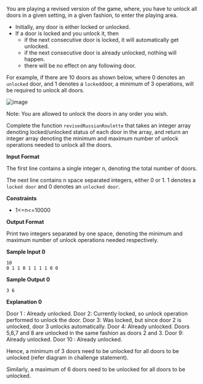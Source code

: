 You are playing a revised version of the game, where, you have to unlock all doors in a given setting, in a given fashion, to enter the playing area.

- Initially, any door is either locked or unlocked.
- If a door is locked and you unlock it, then
  - if the next consecutive door is locked, it will automatically get unlocked.
  - if the next consecutive door is already unlocked, nothing will happen.
  - there will be no effect on any following door.

For example, if there are 10 doors as shown below, where 0 denotes an `unlocked` door, and 1 denotes a `locked`door, a minimum of 3 operations, will be required to unlock all doors.

![image](https://s3.amazonaws.com/hr-assets/0/1516608827-ee131cf007-roulette.png)

Note: You are allowed to unlock the doors in any order you wish.

Complete the function `revisedRussianRoulette` that takes an integer array denoting locked/unlocked status of each door in the array, and return an integer array denoting the minimum and maximum number of unlock operations needed to unlock all the doors.

**Input Format**

The first line contains a single integer n, denoting the total number of doors.

The next line contains n space separated integers, either 0 or 1. 1 denotes a `locked door` and 0 denotes an `unlocked door`.

**Constraints**

- 1<=n<=10000

**Output Format**

Print two integers separated by one space, denoting the minimum and maximum number of unlock operations needed respectively.

**Sample Input 0**

```
10
0 1 1 0 1 1 1 1 0 0

```

**Sample Output 0**

```
3 6

```

**Explanation 0**

Door 1 : Already unlocked. 
Door  2: Currently locked, so unlock operation performed to unlock the door. 
Door  3: Was locked, but since door 2 is unlocked, door 3 unlocks automatically. 
Door  4: Already unlocked. 
Doors 5,6,7 and 8 are unlocked in the same fashion as doors 2 and 3. 
Door  9: Already unlocked. 
Door 10 : Already unlocked.

Hence, a minimum of 3 doors need to be unlocked for all doors to be unlocked (refer diagram in challenge statement).

Similarly, a maximum of 6 doors need to be unlocked for all doors to be unlocked.